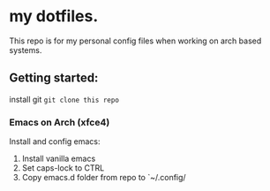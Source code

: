 # my dotfiles.
This repo is for my personal config files when working on arch based systems.

## Getting started:
install git
`git clone this repo`

### Emacs on Arch (xfce4)
Install and config emacs:
1. Install vanilla emacs
2. Set caps-lock to CTRL
3. Copy emacs.d folder from repo to `~/.config/
